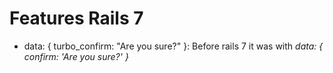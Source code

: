 # Features Rails 7

- data: { turbo_confirm: "Are you sure?" }: Before rails 7 it was with *data: { confirm: 'Are you sure?' }*
